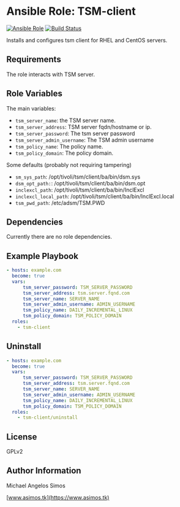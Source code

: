 # Ansible Role: TSM-client

[![Ansible Role](https://img.shields.io/badge/role-mikesimos.tsm--client-green.svg)](https://galaxy.ansible.com/mikeSimos/tsm-client/)
[![Build Status](https://travis-ci.org/mikeSimos/tsm-client.svg?branch=master)](https://travis-ci.org/mikeSimos/tsm-client)

Installs and configures tsm client for RHEL and CentOS servers.

Requirements
------------

The role interacts with TSM server.

Role Variables
--------------
The main variables:
- `tsm_server_name`: the TSM server name.
- `tsm_server_address`: TSM server fqdn/hostname or ip.
- `tsm_server_password`: The tsm server password
- `tsm_server_admin_username`: The TSM admin username
- `tsm_policy_name`: The policy name.
- `tsm_policy_domain`: The policy domain.

Some defaults (probably not requiring tampering)
- `sm_sys_path`: /opt/tivoli/tsm/client/ba/bin/dsm.sys
- `dsm_opt_path:`: /opt/tivoli/tsm/client/ba/bin/dsm.opt
- `inclexcl_path`: /opt/tivoli/tsm/client/ba/bin/InclExcl
- `inclexcl_local_path`: /opt/tivoli/tsm/client/ba/bin/InclExcl.local
- `tsm_pwd_path`: /etc/adsm/TSM.PWD


Dependencies
------------

Currently there are no role dependencies.


Example Playbook
----------------

```yaml
- hosts: example.com
  become: true
  vars:
      tsm_server_password: TSM_SERVER_PASSWORD
      tsm_server_address: tsm.server.fqnd.com
      tsm_server_name: SERVER_NAME
      tsm_server_admin_username: ADMIN_USERNAME
      tsm_policy_name: DAILY_INCREMENTAL_LINUX
      tsm_policy_domain: TSM_POLICY_DOMAIN
  roles:
    - tsm-client

```

Uninstall
---------------

```yaml
- hosts: example.com
  become: true
  vars:
      tsm_server_password: TSM_SERVER_PASSWORD
      tsm_server_address: tsm.server.fqnd.com
      tsm_server_name: SERVER_NAME
      tsm_server_admin_username: ADMIN_USERNAME
      tsm_policy_name: DAILY_INCREMENTAL_LINUX
      tsm_policy_domain: TSM_POLICY_DOMAIN
  roles:
    - tsm-client/uninstall

```


License
-------

GPLv2

Author Information
------------------

Michael Angelos Simos

[www.asimos.tk](https://www.asimos.tk)
